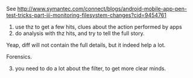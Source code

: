 See 
http://www.symantec.com/connect/blogs/android-mobile-app-pen-test-tricks-part-iii-monitoring-filesystem-changes?cid=9454761 

1) use thz to get a few hits, clues about the action performed by apps
2) do analysis with thz hits, and try to tell the full story.

Yeap, diff will not contain the full details, but it indeed help a lot.

Forensics.

3) you need to do a lot about the filter, to get more clear minds.
